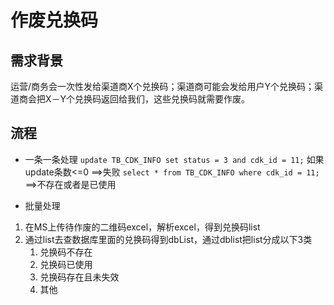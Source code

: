 # 作废兑换码

## 需求背景
运营/商务会一次性发给渠道商X个兑换码；渠道商可能会发给用户Y个兑换码；渠道商会把X－Y个兑换码返回给我们，这些兑换码就需要作废。

## 流程
* 一条一条处理
`update TB_CDK_INFO set status = 3 and cdk_id = 11;`
如果update条数<=0  ==>失败
`select * from TB_CDK_INFO where cdk_id = 11;`
==>不存在或者是已使用

* 批量处理
1. 在MS上传待作废的二维码excel，解析excel，得到兑换码list
2. 通过list去查数据库里面的兑换码得到dbList，通过dblist把list分成以下3类
    1. 兑换码不存在
    2. 兑换码已使用
    3. 兑换码存在且未失效
    4. 其他


